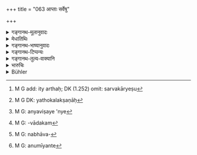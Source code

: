 +++
title = "063 आप्ताः सर्वेषु"

+++

<details><summary>गङ्गानथ-मूलानुवादः</summary>

In all law-suits trustworthy men of all the castes, fully conversant with morality and free from avarice, should be made witnesses; the reverse of these should be avoided.—(63)
</details>

<details><summary>मेधातिथिः</summary>

**आप्ता** अविसंवादका यथादृष्टार्थवादिनः येषां लोको विप्रलम्भकत्वं न संभावयति, धर्मानुष्ठानपरा ये ख्याताः । **सर्वधर्मविदः** श्रौतं स्मार्तम् आचारनिरूढं च सर्वं धर्मम् — इह नरकः फलम् इह स्वर्ग इत्य् एवं निरवशेषम् — जानन्ति ते ह्य् अनृताभिधाने नरकं पश्यन्तो बिभ्यति । **अलुब्धा** उदारसत्वा न स्वल्पं धनं बहु मन्यन्ते । एकैकस्य समस्तानि दर्वाणि विशेषणानि, साक्षिक्रियायां गुणभूतत्वाद् गुणे च साहित्यस्य विवक्षितत्वात् । **सर्वेषु वर्णेष्व्** इति । सर्वकार्येषु[^२४७] न जातिनियमो ऽस्तीत्य् उक्तं भवति । यत् पुनर् जातिव्यवस्थावचनं तद् उपरिष्टाद् वक्ष्यामः । तद् एतद् उक्तं भवति । सर्वैः कार्यिभिः सर्वे वर्णा यथासंभवं साक्षिणः कर्तव्याः । **कार्येषु** ऋणादानादिषु । यथोक्तलक्षणात्[^२४८] **विपरीतांस् तु वर्जयेत्** । यद्य् अपि विशिष्टेष्व् अभिहितेषु तद्विपरीतानां प्रसङ्ग एव नास्ति तथापि लौकिको ऽयं पर्युदासः । प्रायेण हि लौकिका अन्यं विधायान्यं[^२४९] तद्विपरीतं निषेधयन्ति । तथा च भवन्ति वक्तारः — "क्रिया हि द्रव्यं विनयति नाद्रव्यम्" इति । किं चाविसंवादकत्वम्[^२५०] इह प्रधानं साक्षिलक्षणं तच् च न विधिमुखेन शक्यावसानम्, किं तु विसंवादकरणाभावमुखेन । न ह्य् अविसंवादकत्वं प्रत्यक्षदृश्यम् । तद् धि यथार्थाभिधानम् । श्रोत्रग्राह्ये च वस्तुनि कुतः प्रत्यक्षो यथार्थनिश्चयः । प्रत्यक्षत्वे हि नैव साक्ष्यवगमो ऽन्विष्यते । न च सर्वत्र परोक्षे वस्तुनि शब्दावगम्ये प्रमाणान्तरसंवादसंभवः । तस्माद् यानि भूयस्त्वेन मिथ्याभिधानकरणतया दृष्टानि तदभावनिश्चयेनाविसंवादकत्वम्[^२५१] अनुमीयते[^२५२] । अतस् तत्प्रदर्शनार्थो ऽयम् उपक्रमो **विपरीतांस् तु वर्जयेद्** इति ॥ ८.६३ ॥


[^२५२]:
     M G: anumīyante


[^२५१]:
     M G: nabhāva-


[^२५०]:
     M G: -vādakam


[^२४९]:
     M G: anyaviṣaye 'nye


[^२४८]:
     M G DK: yathokalakṣaṇāḥ


[^२४७]:
     M G add: ity arthaḥ; DK (1.252) omit: sarvakāryeṣu
</details>

<details><summary>गङ्गानथ-भाष्यानुवादः</summary>

‘*Trustworthy*,’—who never say what is not in conformity with facts; who always state facts as they are actually seen; with regard to whom people never have any suspicion of being liars.

‘*Fully conversant witḥ morality*’;—who are always engaged in the performance of their religious duties, and who know them; *i.e*., who act up to all that is enjoined in the Veda and in the Smṛtis and sanctioned by usage, and who know everything regarding what leads to heaven and what to hell. Such people, perceiving that the telling of lies will lead to hell, are afraid of untruth.

‘*Free from avarice*,’—*i.e*., of magnanimous temperament, not liable to regarding a little wealth as much.

Each individual witness should he possessed of all these qualification; these are stated as subsidiary to the act of giving evidence; and
*combination* is always intended in regard to what are subsidiaries.

‘*Of all castes*’;—that is to say, there is no restriction regarding castes. As regards the rule relating to the restriction of castes, that we shall explain later on. The meaning of the present text therefore is that ‘men of any caste, according as they be available, should ho cited as witnesses by all suitors.’

‘*In all suits*,’—such as non-payment of debt and the rest.

Those who are the ‘*reverse*’ of those specified above ‘*should be avoided*.’— Though as a matter of fact, when specially qualified persons have been specified, there is no possibility of the admission of those who are the ‘reverse’ of them,—yet the preclusion is in accordance with popular usage: ordinary men are often found to assert one thing and deny its contrary (in the same sentence); *e.g*., they are found to say—“an operation alters a material substance, *and not what is not material*.’ Further, the chief qualification of witnesses is *truthfulness*; and this cannot be ascertained in its positive form; in fact it can be ascertained only negatively, by finding out that the man *does not* pervert truth; this latter again is not perceptible because what the ‘non-perverting of truth’ means is the *telling of truth*, and in regard to what cm only be *heard* by the ear, bow can there he any
*perceptible* cognition of the truth of what is stated by the words? If
the facts were perceptible, there would be no need for seeking for any witnesses. And in regard to all things cognisable by means of words,

there is no amenability to any other means of cognition. So that it is only when it is found that in a certain person all those conditions are absent which are found to be conducive to telling lies, that the veracity—*i.e*., his incapability to pervert truth—conies to be inferred. Thus it is with a view to indicate this that we have the words ‘*the reverse of these should be avoided*.’—(63)
</details>

<details><summary>गङ्गानथ-टिप्पन्यः</summary>

This verse is quoted in *Vyavahāra-Bālambhaṭṭī* (p. 256 and 281);—and in
*Smṛticandrikā* (Vyavahāra, p. 177).
</details>

<details><summary>गङ्गानथ-तुल्य-वाक्यानि</summary>

**(verses 8.61-63)  
**

See Comparative notes for [Verse
8.61].
</details>

<details><summary>भारुचिः</summary>

**विपरीतांस् तु वर्जयेद्** इत्य् अर्थसिद्धस्याप्य् अनुवादो वाक्यस्वाभाव्याद् आदरार्थः । **सर्ववर्ण**ग्रहणाच् चात्र ब्राह्मणस्यापि साक्षित्वं प्रतीयते । श्रोत्रियस्य प्रतिषेधाद् इतरस्य ॥ ८.६३ ॥
</details>

<details><summary>Bühler</summary>

063	Trustworthy men of all the (four) castes (varna) may be made witnesses in lawsuits, (men) who know (their) whole duty, and are free from covetousness; but let him reject those (of an) opposite (character).
</details>
